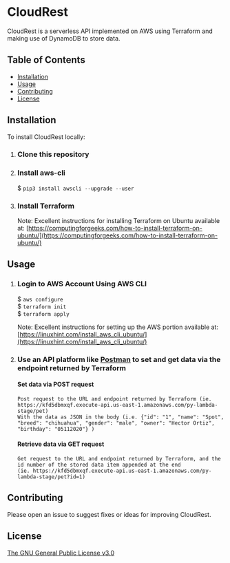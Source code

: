 # CloudRest 

CloudRest is a serverless API implemented on AWS using Terraform and making use of DynamoDB to store data.


## Table of Contents

- [Installation](#Installation)
- [Usage](#Usage)
- [Contributing](#Contributing)
- [License](#License)

## Installation

To install CloudRest locally:

1. ### Clone this repository

2. ### Install aws-cli
    $ `pip3 install awscli --upgrade --user`  

3. ### Install Terraform
    Note: Excellent instructions for installing Terraform on Ubuntu available at:
    [https://computingforgeeks.com/how-to-install-terraform-on-ubuntu/](https://computingforgeeks.com/how-to-install-terraform-on-ubuntu/)

## Usage

1. ### Login to AWS Account Using AWS CLI
    $ `aws configure`  
    $ `terraform init`  
    $ `terraform apply`  

    Note: Excellent instructions for setting up the AWS portion available at: 
    [https://linuxhint.com/install_aws_cli_ubuntu/](https://linuxhint.com/install_aws_cli_ubuntu/)

2. ### Use an API platform like [Postman](https://www.postman.com/downloads/) to set and get data via the endpoint returned by Terraform  
   #### Set data via POST request  
       Post request to the URL and endpoint returned by Terraform (ie. https://kfd5dbmxqf.execute-api.us-east-1.amazonaws.com/py-lambda-stage/pet)  
       With the data as JSON in the body (i.e. {"id": "1", "name": "Spot", "breed": "chihuahua", "gender": "male", "owner": "Hector Ortiz", "birthday": "05112020"} )  

   #### Retrieve data via GET request   
       Get request to the URL and endpoint returned by Terraform, and the id number of the stored data item appended at the end
       (ie. https://kfd5dbmxqf.execute-api.us-east-1.amazonaws.com/py-lambda-stage/pet?id=1)


## Contributing

Please open an issue to suggest fixes or ideas for improving CloudRest.

## License

[The GNU General Public License v3.0](https://www.gnu.org/licenses/gpl-3.0.en.html)
